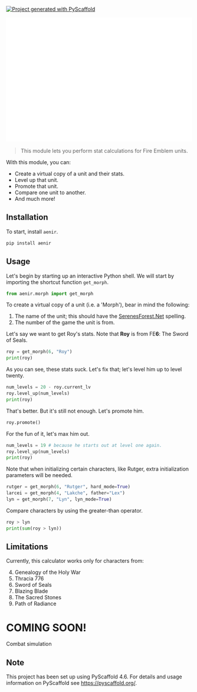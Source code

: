 <!-- These are examples of badges you might want to add to your README:
     please update the URLs accordingly

[![Built Status](https://api.cirrus-ci.com/github/<USER>/aenir.svg?branch=main)](https://cirrus-ci.com/github/<USER>/aenir)
[![ReadTheDocs](https://readthedocs.org/projects/aenir/badge/?version=latest)](https://aenir.readthedocs.io/en/stable/)
[![Coveralls](https://img.shields.io/coveralls/github/<USER>/aenir/main.svg)](https://coveralls.io/r/<USER>/aenir)
[![PyPI-Server](https://img.shields.io/pypi/v/aenir.svg)](https://pypi.org/project/aenir/)
[![Conda-Forge](https://img.shields.io/conda/vn/conda-forge/aenir.svg)](https://anaconda.org/conda-forge/aenir)
[![Monthly Downloads](https://pepy.tech/badge/aenir/month)](https://pepy.tech/project/aenir)
[![Twitter](https://img.shields.io/twitter/url/http/shields.io.svg?style=social&label=Twitter)](https://twitter.com/aenir)
-->

[![Project generated with PyScaffold](https://img.shields.io/badge/-PyScaffold-005CA0?logo=pyscaffold)](https://pyscaffold.org/)

![Logo](./logo.png)

> This module lets you perform stat calculations for Fire Emblem units.

With this module, you can:
- Create a virtual copy of a unit and their stats.
- Level up that unit.
- Promote that unit.
- Compare one unit to another.
- And much more!

## Installation

To start, install `aenir`.
```bash
pip install aenir
```

## Usage

Let's begin by starting up an interactive Python shell.
We will start by importing the shortcut function `get_morph`.
```python
from aenir.morph import get_morph
```

To create a virtual copy of a unit (i.e. a 'Morph'), bear in mind the following:

1. The name of the unit; this should have the [SerenesForest.Net](https://serenesforest.net/) spelling.
2. The number of the game the unit is from.

Let's say we want to get Roy's stats. Note that **Roy** is from FE**6**: The Sword of Seals.

```python
roy = get_morph(6, "Roy")
print(roy)
```

As you can see, these stats suck. Let's fix that; let's level him up to level twenty.

```python
num_levels = 20 - roy.current_lv
roy.level_up(num_levels)
print(roy)
```

That's better. But it's still not enough. Let's promote him.

```python
roy.promote()
```

For the fun of it, let's max him out.

```python
num_levels = 19 # because he starts out at level one again.
roy.level_up(num_levels)
print(roy)
```
 
Note that when initializing certain characters, like Rutger, extra initialization parameters will be needed. 

```python
rutger = get_morph(6, "Rutger", hard_mode=True)
larcei = get_morph(4, "Lakche", father="Lex")
lyn = get_morph(7, "Lyn", lyn_mode=True)
```

Compare characters by using the greater-than operator.

```python
roy > lyn
print(sum(roy > lyn))
```

## Limitations

Currently, this calculator works only for characters from:

4. Genealogy of the Holy War
5. Thracia 776
6. Sword of Seals
7. Blazing Blade
8. The Sacred Stones
9. Path of Radiance


# COMING SOON!

Combat simulation

<!-- pyscaffold-notes -->

## Note

This project has been set up using PyScaffold 4.6. For details and usage
information on PyScaffold see https://pyscaffold.org/.
